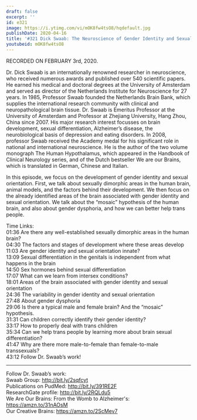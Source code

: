 ```yaml
---
draft: false
excerpt: ''
id: e321
image: https://i.ytimg.com/vi/mOK8fw4tsO8/hqdefault.jpg
publishDate: 2020-04-16
title: '#321 Dick Swaab: The Neuroscience of Gender Identity and Sexual Orientation'
youtubeid: mOK8fw4tsO8
---
```

RECORDED ON FEBRUARY 3rd, 2020.

Dr. Dick Swaab is an internationally renowned researcher in neuroscience, who received numerous awards and published over 540 scientific papers. He earned his medical and doctoral degrees at the University of Amsterdam and served as director of the Netherlands Institute for Neuroscience for 27 years. In 1985, Professor Swaab founded the Netherlands Brain Bank, which supplies the international research community with clinical and neuropathological brain tissue. Dr. Swaab is Emeritus Professor at the University of Amsterdam and Professor at Zhejiang University, Hang Zhou, China since 2007. His major research interest focusses on brain development, sexual differentiation, Alzheimer’s disease, the neurobiological basis of depression and eating disorders. In 2008, professor Swaab received the Academy medal for his significant role in national and international neuroscience. He is the author of the two volume monograph The Human Hypothalamus, which appeared in the Handbook of Clinical Neurology series, and of the Dutch bestseller We are our Brains, which is translated in German, Chinese and Italian.

In this episode, we focus on the development of gender identity and sexual orientation. First, we talk about sexually dimorphic areas in the human brain, animal models, and the factors behind their development. We then focus on the already identified areas of the brain associated with gender identity and sexual orientation. We talk about the “mosaic” hypothesis of the human brain, and also about gender dysphoria, and how we can better help trans people.

Time Links:  
01:36  Are there any well-established sexually dimorphic areas in the human brain?  
04:30  The factors and stages of development where these areas develop  
11:03  Are gender identity and sexual orientation innate?  
13:09  Sexual differentiation in the genitals is independent from what happens in the brain  
14:50  Sex hormones behind sexual differentiation  
17:07  What can we learn from intersex conditions?  
18:01  Areas of the brain associated with gender identity and sexual orientation  
24:36  The variability in gender identity and sexual orientation  
27:48  About gender dysphoria  
29:06  Is there a typical male and female brain? And the “mosaic” hypothesis.  
31:31  Can children correctly identify their gender identity?  
33:17  How to properly deal with trans children  
35:34  Can we help trans people by learning more about brain sexual differentiation?  
41:47  Why are there more male-to-female than female-to-male transsexuals?  
43:12  Follow Dr. Swaab’s work!

---

Follow Dr. Swaab’s work:  
Swaab Group: http://bit.ly/2sqfcyt  
Publications on PudMed: http://bit.ly/391RE2F  
ResearchGate profile: http://bit.ly/2RQLdu5  
We Are Our Brains: From the Womb to Alzheimer's: https://amzn.to/31nAOsM  
Our Creative Brains: https://amzn.to/2ScMev7
